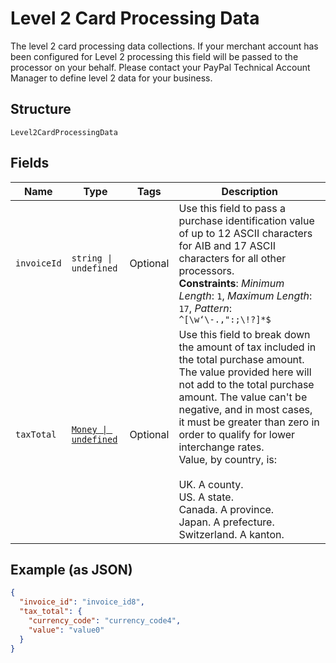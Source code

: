 
# Level 2 Card Processing Data

The level 2 card processing data collections. If your merchant account has been configured for Level 2 processing this field will be passed to the processor on your behalf. Please contact your PayPal Technical Account Manager to define level 2 data for your business.

## Structure

`Level2CardProcessingData`

## Fields

| Name | Type | Tags | Description |
|  --- | --- | --- | --- |
| `invoiceId` | `string \| undefined` | Optional | Use this field to pass a purchase identification value of up to 12 ASCII characters for AIB and 17 ASCII characters for all other processors.<br>**Constraints**: *Minimum Length*: `1`, *Maximum Length*: `17`, *Pattern*: `^[\w‘\-.,":;\!?]*$` |
| `taxTotal` | [`Money \| undefined`](../../doc/models/money.md) | Optional | Use this field to break down the amount of tax included in the total purchase amount. The value provided here will not add to the total purchase amount. The value can't be negative, and in most cases, it must be greater than zero in order to qualify for lower interchange rates.<br>Value, by country, is:<br><br>    UK. A county.<br>    US. A state.<br>    Canada. A province.<br>    Japan. A prefecture.<br>    Switzerland. A kanton. |

## Example (as JSON)

```json
{
  "invoice_id": "invoice_id8",
  "tax_total": {
    "currency_code": "currency_code4",
    "value": "value0"
  }
}
```

